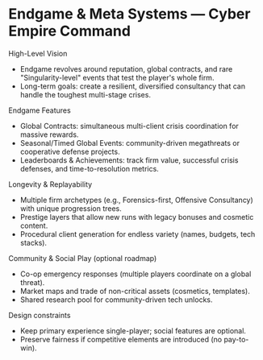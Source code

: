 # Endgame & Meta Systems — Cyber Empire Command

High-Level Vision
- Endgame revolves around reputation, global contracts, and rare "Singularity-level" events that test the player's whole firm.
- Long-term goals: create a resilient, diversified consultancy that can handle the toughest multi-stage crises.

Endgame Features
- Global Contracts: simultaneous multi-client crisis coordination for massive rewards.
- Seasonal/Timed Global Events: community-driven megathreats or cooperative defense projects.
- Leaderboards & Achievements: track firm value, successful crisis defenses, and time-to-resolution metrics.

Longevity & Replayability
- Multiple firm archetypes (e.g., Forensics-first, Offensive Consultancy) with unique progression trees.
- Prestige layers that allow new runs with legacy bonuses and cosmetic content.
- Procedural client generation for endless variety (names, budgets, tech stacks).

Community & Social Play (optional roadmap)
- Co-op emergency responses (multiple players coordinate on a global threat).
- Market maps and trade of non-critical assets (cosmetics, templates).
- Shared research pool for community-driven tech unlocks.

Design constraints
- Keep primary experience single-player; social features are optional.
- Preserve fairness if competitive elements are introduced (no pay-to-win).
